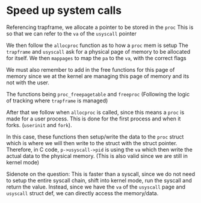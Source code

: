 # Speed up system calls

Referencing trapframe, we allocate a pointer to be stored in the `proc`
This is so that we can refer to the `va` of the `usyscall` pointer

We then follow the `allocproc` function as to how a `proc` mem is setup
The `trapframe` and `usyscall` ask for a physical page of memory to be allocated for itself.
We then `mappages` to map the `pa` to the `va`, with the correct flags

We must also remember to add in the free functions for this page of memory since we at the kernel are managing this page of memory and its not with the user.

The functions being `proc_freepagetable` and `freeproc` (Following the logic of tracking where `trapframe` is managed)

After that we follow when `allocproc` is called, since this means a `proc` is made for a user process. This is done for the first process and when it forks. (`userinit` and `fork`).

In this case, these functions then setup/write the data to the `proc` struct which is where we will then write to the struct with the struct pointer.
Therefore, in C code, `p->usyscall->pid` is using the `va` which then write the actual data to the physical memory. (This is also valid since we are still in kernel mode)

Sidenote on the question:
This is faster than a syscall, since we do not need to setup the entire syscall chain, shift into kernel mode, run the syscall and return the value.
Instead, since we have the `va` of the `usyscall` page and `usyscall` struct def, we can directly access the memory/data.
